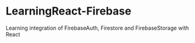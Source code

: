 # LearningReact-Firebase
Learning integration of FirebaseAuth, Firestore and FirebaseStorage with React
